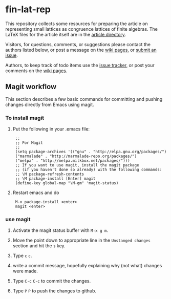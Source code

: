 # fin-lat-rep

This repository collects some resources for preparing the article on
representing small lattices as congruence lattices of finite algebras.  The
LaTeX files for the article itself are in the
[article directory](https://github.com/UniversalAlgebra/fin-lat-rep/tree/master/article).

Visitors, for questions, comments, or suggestions please contact the authors listed below,
or post a message on the
[wiki pages](https://github.com/UniversalAlgebra/fin-lat-rep/wiki),
or [submit an issue][].

Authors, to keep track of todo items use the [issue tracker][], or post
your comments on the [wiki pages](https://github.com/UniversalAlgebra/fin-lat-rep/wiki).

## Magit workflow
This section describes a few basic commands for committing and pushing changes
directly from Emacs using magit.

### To install magit

1. Put the following in your .emacs file:

        ;;
        ;; For Magit
    	;;
    	(setq package-archives '(("gnu" . "http://elpa.gnu.org/packages/")
        ("marmalade" . "http://marmalade-repo.org/packages/")
        ("melpa" . "http://melpa.milkbox.net/packages/")))
    	;; If you want to use magit, install the magit package
    	;; (if you haven't done so already) with the following commands:
    	;; \M package-refresh-contents
    	;; \M package-install [Enter] magit
    	(define-key global-map "\M-gm" 'magit-status)

   
2. Restart emacs and do

        M-x package-install <enter>
		magit <enter>

### use magit

1. Activate the magit status buffer with `M-x g m`.

2. Move the point down to appropriate line in the `Unstanged changes` section and
   hit the `s` key.

3. Type `c` `c`.

4. write a commit message, hopefully explaining why (not what) changes were
   made.

5. Type `C-c` `C-c` to commit the changes.

6. Type `P` `P` to push the changes to github.




[submit an issue]: https://github.com/UniversalAlgebra/fin-lat-rep/issues
[issue tracker]: https://github.com/UniversalAlgebra/fin-lat-rep/issues

